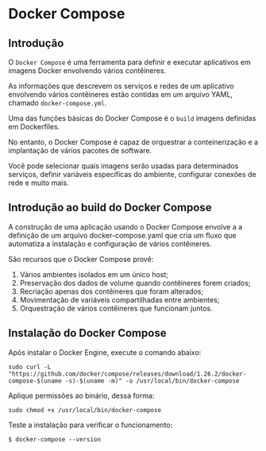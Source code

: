 # Docker Compose #

## Introdução ##
>
O `Docker Compose` é uma ferramenta para definir e executar 
aplicativos em imagens Docker envolvendo vários contêineres. 
>
>
As informações que descrevem os serviços e redes de um aplicativo 
envolvendo vários contêineres estão contidas em um arquivo YAML, 
chamado `docker-compose.yml`.
>
>
Uma das funções básicas do Docker Compose é o `build` imagens definidas 
em Dockerfiles. 
>
>
No entanto, o Docker Compose é capaz de orquestrar a conteinerização 
e a implantação de vários pacotes de software. 
>
>
Você pode selecionar quais imagens serão usadas para determinados 
serviços, definir variáveis ​​específicas do ambiente, configurar 
conexões de rede e muito mais.
>

## Introdução ao build do Docker Compose ##
>
A construção de uma aplicação usando o Docker Compose envolve a
a definição de um arquivo docker-compose.yaml que cria um fluxo que
automatiza a instalação e configuração de vários contêineres. 
>
>
São recursos que o Docker Compose provê:
1) Vários ambientes isolados em um único host;
2) Preservação dos dados de volume quando contêineres forem criados;
3) Recriação apenas dos contêineres que foram alterados;
4) Movimentação de variáveis ​compartilhadas entre ambientes;
5) Orquestração de vários contêineres que funcionam juntos.
>

## Instalação do Docker Compose ##

>
Após instalar o Docker Engine, execute o comando abaixo: 
>
>
```
sudo curl -L "https://github.com/docker/compose/releases/download/1.26.2/docker-compose-$(uname -s)-$(uname -m)" -o /usr/local/bin/docker-compose

```
>

>
Aplique permissões ao binário, dessa forma:
>
```
sudo chmod +x /usr/local/bin/docker-compose
```
>
Teste a instalação para verificar o funcionamento:
>
```
$ docker-compose --version
```

